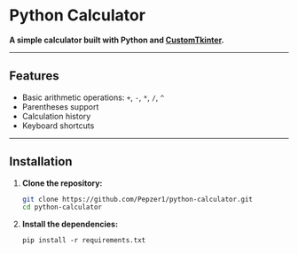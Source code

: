 # Python Calculator

**A simple calculator built with Python and [CustomTkinter](https://github.com/TomSchimansky/CustomTkinter).**

---

## Features

-  Basic arithmetic operations: `+`, `-`, `*`, `/`, `^`
-  Parentheses support
-  Calculation history
-  Keyboard shortcuts

---

## Installation

1. **Clone the repository:**

   ```bash
   git clone https://github.com/Pepzer1/python-calculator.git
   cd python-calculator
2. **Install the dependencies:**
   ```
   pip install -r requirements.txt

